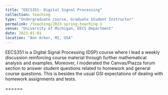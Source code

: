 ```yaml
---
title: "EECS351: Digital Signal Processing"
collection: teaching
type: "Undergraduate course, Graduate Student Instructor"
permalink: /teaching/2023-spring-teaching-1
venue: "University of Michigan, EECS Department"
date: 2023-01-01
location: "Ann Arbor, MI, USA"
---
```


EECS351 is a Digital Signal Processing (DSP) course where I lead a weekly discussion reinforcing course material through further mathematical analysis and examples. Moreover, I moderated the Canvas/Piazza forum section to answer student questions related to homework and general course questions. This is besides the usual GSI expectations of dealing with homework assignments and tests.


======
